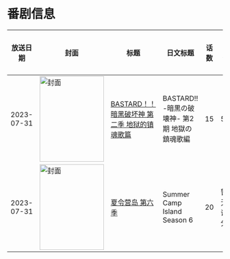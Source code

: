# 番剧信息

|放送日期|封面|标题|日文标题|话数|评分|评分人数|
|---|---|---|---|---|---|---|
|2023-07-31|<img src="//lain.bgm.tv/pic/cover/c/d0/d7/414753_7NA9p.jpg" alt="封面" style="width:150px;height:200px;object-fit:cover;">|[BASTARD！！暗黑破坏神 第二季 地狱的镇魂歌篇](https://bangumi.tv/subject/414753)|BASTARD!! -暗黒の破壊神- 第2期 地獄の鎮魂歌編|15|5.8|121人评分|
|2023-07-31|<img src="//lain.bgm.tv/pic/cover/c/d9/d3/439337_SmSOm.jpg" alt="封面" style="width:150px;height:200px;object-fit:cover;">|[夏令营岛 第六季](https://bangumi.tv/subject/439337)|Summer Camp Island Season 6|20|暂无评分|少于10人评分|
